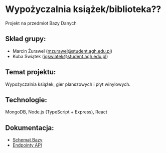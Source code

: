 # Wypożyczalnia książek/biblioteka??
Projekt na przedmiot Bazy Danych

## Skład grupy:
- Marcin Żurawel (mzurawel@student.agh.edu.pl)
- Kuba Świątek (jgswiatek@student.agh.edu.pl)

## Temat projektu: 
Wypożyczalnia książek, gier planszowych i płyt winylowych.

## Technologie:
MongoDB, Node.js (TypeScript + Express), React

## Dokumentacja:
- [Schemat Bazy](EndpointsDocumentation.md)
- [Endpointy API](EndpointsDocumentation.md)
